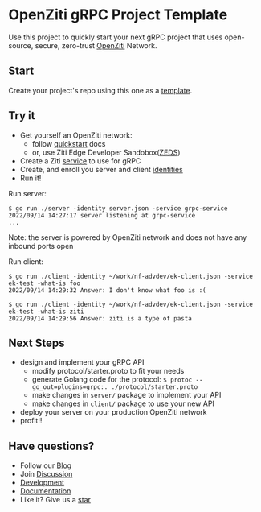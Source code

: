 OpenZiti gRPC Project Template
==============================

Use this project to quickly start your next gRPC project that uses open-source, secure, zero-trust
[OpenZiti](https://openziti.io) Network.


## Start

Create your project's repo using this one as a 
[template](https://docs.github.com/en/repositories/creating-and-managing-repositories/creating-a-repository-from-a-template).

## Try it

* Get yourself an OpenZiti network:
  * follow [quickstart](https://openziti.github.io/ziti/quickstarts/quickstart-overview.html) docs
  * or, use Ziti Edge Developer Sandobox([ZEDS](https://zeds.openziti.org))
* Create a Ziti [service](https://openziti.github.io/ziti/services/overview.html) to use for gRPC
* Create, and enroll you server and client [identities](https://openziti.github.io/ziti/identities/overview.html)
* Run it!

Run server:
```console
$ go run ./server -identity server.json -service grpc-service
2022/09/14 14:27:17 server listening at grpc-service
...
```
Note: the server is powered by OpenZiti network and does not have any inbound ports open

Run client:
```console
$ go run ./client -identity ~/work/nf-advdev/ek-client.json -service ek-test -what-is foo
2022/09/14 14:29:32 Answer: I don't know what foo is :(

$ go run ./client -identity ~/work/nf-advdev/ek-client.json -service ek-test -what-is ziti
2022/09/14 14:29:56 Answer: ziti is a type of pasta
```

## Next Steps

* design and implement your gRPC API  
  * modify protocol/starter.proto to fit your needs
  * generate Golang code for the protocol: `$ protoc --go_out=plugins=grpc:. ./protocol/starter.proto`
  * make changes in `server/` package to implement your API
  * make changes in `client/` package to use your new API
* deploy your server on your production OpenZiti network
* profit!!


## Have questions?

* Follow our [Blog](https://openziti.io/)
* Join [Discussion](https://openziti.discourse.group)
* [Development](https://github.com/openziti)
* [Documentation](https://openziti.github.io) 
* Like it? Give us a [star](https://github.com/openziti/ziti)